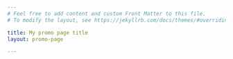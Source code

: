 ```yaml
---
# Feel free to add content and custom Front Matter to this file.
# To modify the layout, see https://jekyllrb.com/docs/themes/#overriding-theme-defaults

title: My promo page title
layout: promo-page

---
```

